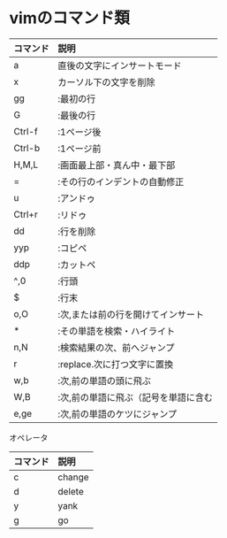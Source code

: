 # vimのコマンド類

|コマンド|説明|
|:--|:--|
|a|直後の文字にインサートモード|
|x|カーソル下の文字を削除|
|gg|:最初の行|
|G|:最後の行|
|Ctrl-f|:1ページ後|
|Ctrl-b|:1ページ前|
|H,M,L|:画面最上部・真ん中・最下部|
|=|:その行のインデントの自動修正|
|u|:アンドゥ|
|Ctrl+r|:リドゥ|
|dd|:行を削除|
|yyp|:コピペ|
|ddp|:カットペ|
|^,0|:行頭|
|$|:行末|
|o,O|:次,または前の行を開けてインサート|
|*|:その単語を検索・ハイライト|
|n,N|:検索結果の次、前へジャンプ|
|r|:replace.次に打つ文字に置換|
|w,b|:次,前の単語の頭に飛ぶ|
|W,B|:次,前の単語に飛ぶ（記号を単語に含む|
|e,ge|:次,前の単語のケツにジャンプ|

オペレータ

|コマンド|説明|
|:--|:--|
|c|change|
|d|delete|
|y|yank|
|g|go|


